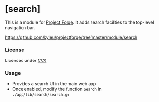 <!--- Content managed by Project Forge, see [projectforge.md] for details. -->
# [search]

This is a module for [Project Forge](https://projectforge.dev). It adds search facilities to the top-level navigation bar.

https://github.com/kyleu/projectforge/tree/master/module/search

### License

Licensed under [CC0](https://creativecommons.org/share-your-work/public-domain/cc0)

### Usage

- Provides a search UI in the main web app
- Once enabled, modify the function `Search` in `./app/lib/search/search.go`
